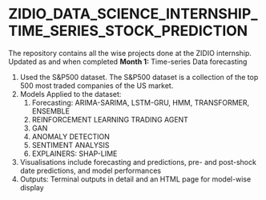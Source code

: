 # ZIDIO_DATA_SCIENCE_INTERNSHIP_TIME_SERIES_STOCK_PREDICTION
The repository contains all the wise projects done at the ZIDIO internship. Updated as and when completed
**Month 1:** Time-series Data forecasting
1. Used the S&P500 dataset. The S&P500 dataset is a collection of the top 500 most traded companies of the US market.
2. Models Applied to the dataset:
   1. Forecasting: ARIMA-SARIMA, LSTM-GRU, HMM, TRANSFORMER, ENSEMBLE
   2. REINFORCEMENT LEARNING TRADING AGENT
   3. GAN
   4. ANOMALY DETECTION
   5. SENTIMENT ANALYSIS
   6. EXPLAINERS: SHAP-LIME
3. Visualisations include forecasting and predictions, pre- and post-shock date predictions, and model performances
4. Outputs: Terminal outputs in detail and an HTML page for model-wise display


